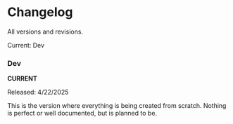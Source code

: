 # Changelog
All versions and revisions.

Current: Dev

### Dev
**CURRENT**

Released: 4/22/2025

This is the version where everything is being created from scratch. Nothing
is perfect or well documented, but is planned to be.
